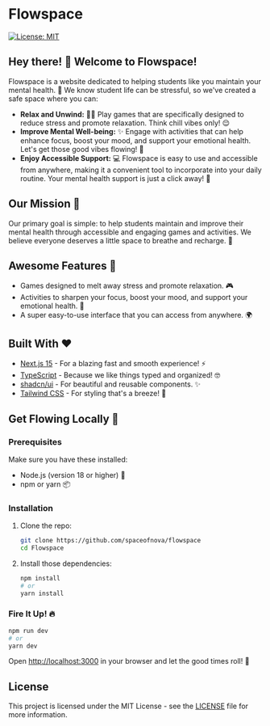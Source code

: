 # Flowspace

[![License: MIT](https://img.shields.io/badge/License-MIT-yellow.svg)](https://opensource.org/licenses/MIT)

## Hey there! 👋 Welcome to Flowspace!

Flowspace is a website dedicated to helping students like you maintain your mental health. 🧠 We know student life can be stressful, so we've created a safe space where you can:

-   **Relax and Unwind:** 🧘‍♀️ Play games that are specifically designed to reduce stress and promote relaxation. Think chill vibes only! 😌
-   **Improve Mental Well-being:** ✨ Engage with activities that can help enhance focus, boost your mood, and support your emotional health. Let's get those good vibes flowing! 💖
-   **Enjoy Accessible Support:** 💻 Flowspace is easy to use and accessible from anywhere, making it a convenient tool to incorporate into your daily routine. Your mental health support is just a click away! 🚀

## Our Mission 🎯

Our primary goal is simple: to help students maintain and improve their mental health through accessible and engaging games and activities. We believe everyone deserves a little space to breathe and recharge. 🌈

## Awesome Features 🌟

-   Games designed to melt away stress and promote relaxation. 🎮
-   Activities to sharpen your focus, boost your mood, and support your emotional health. 💪
-   A super easy-to-use interface that you can access from anywhere. 🌍

## Built With ❤️

-   [Next.js 15](https://nextjs.org/) - For a blazing fast and smooth experience! ⚡
-   [TypeScript](https://www.typescriptlang.org/) - Because we like things typed and organized! 🤓
-   [shadcn/ui](https://ui.shadcn.com/) - For beautiful and reusable components. ✨
-   [Tailwind CSS](https://tailwindcss.com/) - For styling that's a breeze! 💨

## Get Flowing Locally 🌊

### Prerequisites

Make sure you have these installed:

-   Node.js (version 18 or higher) 💚
-   npm or yarn 📦

### Installation

1.  Clone the repo:

    ```bash
    git clone https://github.com/spaceofnova/flowspace
    cd Flowspace
    ```

2.  Install those dependencies:

    ```bash
    npm install
    # or
    yarn install
    ```

### Fire It Up! 🔥

```bash
npm run dev
# or
yarn dev
```

Open [http://localhost:3000](http://localhost:3000) in your browser and let the good times roll! 🎉

## License

This project is licensed under the MIT License - see the [LICENSE](LICENSE) file for more information.
